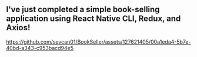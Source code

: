 ## I've just completed a simple book-selling application using React Native CLI, Redux, and Axios! 




https://github.com/sevcan01/BookSeller/assets/127621405/00a1eda4-5b7e-40bd-a343-c953bacd94e5

